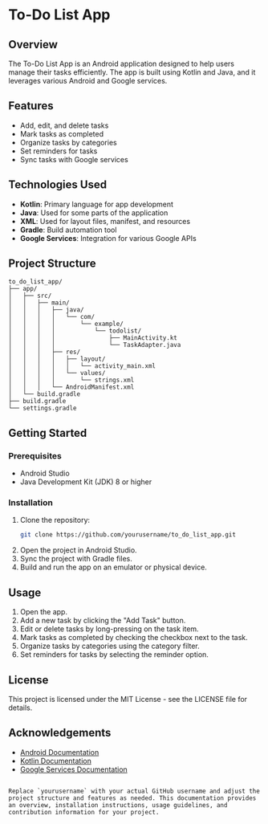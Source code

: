 # To-Do List App

## Overview

The To-Do List App is an Android application designed to help users manage their tasks efficiently. The app is built using Kotlin and Java, and it leverages various Android and Google services.

## Features

- Add, edit, and delete tasks
- Mark tasks as completed
- Organize tasks by categories
- Set reminders for tasks
- Sync tasks with Google services

## Technologies Used

- **Kotlin**: Primary language for app development
- **Java**: Used for some parts of the application
- **XML**: Used for layout files, manifest, and resources
- **Gradle**: Build automation tool
- **Google Services**: Integration for various Google APIs

## Project Structure

```
to_do_list_app/
├── app/
│   ├── src/
│   │   ├── main/
│   │   │   ├── java/
│   │   │   │   └── com/
│   │   │   │       └── example/
│   │   │   │           └── todolist/
│   │   │   │               ├── MainActivity.kt
│   │   │   │               └── TaskAdapter.java
│   │   │   ├── res/
│   │   │   │   ├── layout/
│   │   │   │   │   └── activity_main.xml
│   │   │   │   └── values/
│   │   │   │       └── strings.xml
│   │   │   └── AndroidManifest.xml
│   └── build.gradle
├── build.gradle
└── settings.gradle
```

## Getting Started

### Prerequisites

- Android Studio
- Java Development Kit (JDK) 8 or higher

### Installation

1. Clone the repository:
   ```sh
   git clone https://github.com/yourusername/to_do_list_app.git
   ```
2. Open the project in Android Studio.
3. Sync the project with Gradle files.
4. Build and run the app on an emulator or physical device.

## Usage

1. Open the app.
2. Add a new task by clicking the "Add Task" button.
3. Edit or delete tasks by long-pressing on the task item.
4. Mark tasks as completed by checking the checkbox next to the task.
5. Organize tasks by categories using the category filter.
6. Set reminders for tasks by selecting the reminder option.

## License

This project is licensed under the MIT License - see the LICENSE file for details.

## Acknowledgements

- [Android Documentation](https://developer.android.com/docs)
- [Kotlin Documentation](https://kotlinlang.org/docs/reference/)
- [Google Services Documentation](https://developers.google.com/)
```

Replace `yourusername` with your actual GitHub username and adjust the project structure and features as needed. This documentation provides an overview, installation instructions, usage guidelines, and contribution information for your project.

```


